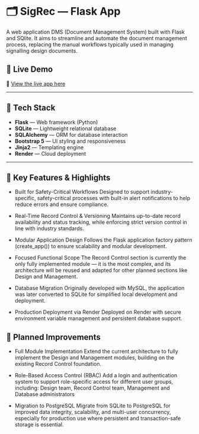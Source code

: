# 🗂️ SigRec — Flask App
A web application DMS (Document Management System) built with Flask and SQlite. It aims to streamline and automate the document management process, replacing the manual workflows typically used in managing signalling design documents.

## 🚀 Live Demo

🔗 [View the live app here](https://newsigrecords.onrender.com)

---

## 🧰 Tech Stack

- **Flask** — Web framework (Python)
- **SQLite** — Lightweight relational database
- **SQLAlchemy** — ORM for database interaction
- **Bootstrap 5** — UI styling and responsiveness
- **Jinja2** — Templating engine
- **Render** — Cloud deployment

---

## 📌 Key Features & Highlights

- Built for Safety-Critical Workflows
Designed to support industry-specific, safety-critical processes with built-in alert notifications to help reduce errors and ensure compliance.

- Real-Time Record Control & Versioning
Maintains up-to-date record availability and status tracking, while enforcing strict version control in line with industry standards.

- Modular Application Design
Follows the Flask application factory pattern (create_app()) to ensure scalability and modular development.

- Focused Functional Scope
The Record Control section is currently the only fully implemented module — it is the most complex, and its architecture will be reused and adapted for other planned sections like Design and Management.

- Database Migration
Originally developed with MySQL, the application was later converted to SQLite for simplified local development and deployment.

- Production Deployment via Render
Deployed on Render with secure environment variable management and persistent database support.


## 🚧 Planned Improvements
- Full Module Implementation
Extend the current architecture to fully implement the Design and Management modules, building on the existing Record Control foundation.

- Role-Based Access Control (RBAC)
Add a login and authentication system to support role-specific access for different user groups, including: Design team, 
Record Control team, Management and Database administrators

- Migration to PostgreSQL
Migrate from SQLite to PostgreSQL for improved data integrity, scalability, and multi-user concurrency, especially for production use where persistent and transaction-safe storage is essential.




